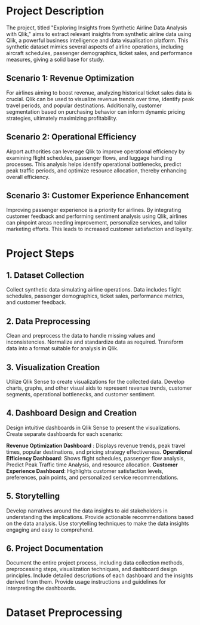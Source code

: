 # Project Description

The project, titled "Exploring Insights from Synthetic Airline Data Analysis with Qlik," aims to extract relevant insights from synthetic airline data using Qlik, a powerful business intelligence and data visualisation platform. This synthetic dataset mimics several aspects of airline operations, including aircraft schedules, passenger demographics, ticket sales, and performance measures, giving a solid base for study.

## Scenario 1: Revenue Optimization
For airlines aiming to boost revenue, analyzing historical ticket sales data is crucial. Qlik can be used to visualize revenue trends over time, identify peak travel periods, and popular destinations. Additionally, customer segmentation based on purchasing behavior can inform dynamic pricing strategies, ultimately maximizing profitability.

## Scenario 2: Operational Efficiency
Airport authorities can leverage Qlik to improve operational efficiency by examining flight schedules, passenger flows, and luggage handling processes. This analysis helps identify operational bottlenecks, predict peak traffic periods, and optimize resource allocation, thereby enhancing overall efficiency.

## Scenario 3: Customer Experience Enhancement
Improving passenger experience is a priority for airlines. By integrating customer feedback and performing sentiment analysis using Qlik, airlines can pinpoint areas needing improvement, personalize services, and tailor marketing efforts. This leads to increased customer satisfaction and loyalty.

# Project Steps

## 1. Dataset Collection
Collect synthetic data simulating airline operations.
Data includes flight schedules, passenger demographics, ticket sales, performance metrics, and customer feedback.

## 2. Data Preprocessing
Clean and preprocess the data to handle missing values and inconsistencies.
Normalize and standardize data as required.
Transform data into a format suitable for analysis in Qlik.

## 3. Visualization Creation
Utilize Qlik Sense to create visualizations for the collected data.
Develop charts, graphs, and other visual aids to represent revenue trends, customer segments, operational bottlenecks, and customer sentiment.
 
## 4. Dashboard Design and Creation
Design intuitive dashboards in Qlik Sense to present the visualizations.
Create separate dashboards for each scenario:

**Revenue Optimization Dashboard** : Displays revenue trends, peak travel times, popular destinations, and pricing strategy effectiveness.
**Operational Efficiency Dashboard**: Shows flight schedules, passenger flow analysis, Predict Peak Traffic time Analysis, and resource allocation.
**Customer Experience Dashboard**: Highlights customer satisfaction levels, preferences, pain points, and personalized service recommendations.

##  5. Storytelling
Develop narratives around the data insights to aid stakeholders in understanding the implications.
Provide actionable recommendations based on the data analysis.
Use storytelling techniques to make the data insights engaging and easy to comprehend.

## 6. Project Documentation
Document the entire project process, including data collection methods, preprocessing steps, visualization techniques, and dashboard design principles.
Include detailed descriptions of each dashboard and the insights derived from them.
Provide usage instructions and guidelines for interpreting the dashboards.

# Dataset Preprocessing 

